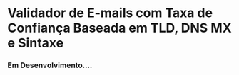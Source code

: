 
# Validador de E-mails com Taxa de Confiança Baseada em TLD, DNS MX e Sintaxe

### Em Desenvolvimento....